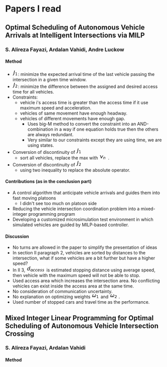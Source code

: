 # Papers I read
## Optimal Scheduling of Autonomous Vehicle Arrivals at Intelligent Intersections via MILP
### S. Alireza Fayazi, Ardalan Vahidi, Andre Luckow
#### Method
- ![img](images/J_1.png): minimize the expected arrival time of the last vehicle
passing the intersection in a given time window.
- ![img](images/J_2.png): minimize the difference between the assigned and desired access time for
all vehicles.
- Constraints:
    - vehicle i's access time is greater than the access time if it use maximum speed
    and acceleration.
    - vehicles of same movement have enough headway.
    - vehicles of different movements have enough gap.
        - Uses big-M method to convert the constraint into an AND-combination
        in a way if one equation holds true then the others are always redundant.
        - Very similar to our constraints except they are using time, we are
        using states.
- Conversion of discontinuity of ![img](images/J_1.png) <!--J_1-->
    - sort all vehicles, replace the max with ![img](images/v_n.png) <!--v_n-->.
- Conversion of discontinuity of ![img](images/J_2.png) <!--J_2-->
    - using two inequality to replace the absolute operator.
#### Contributions (as in the conclusion part)
- A control algorithm that anticipate vehicle arrivals and guides them into fast moving platoons
    - I didn't see too much on platoon side
- Reducing the vehicle intersection coordination problem into a mixed-integer programming
 program
- Developing a customized microsimulation test environment in which simulated
vehicles are guided by MILP-based controller.
#### Discussion
- No turns are allowed in the paper to simplify the presentation of ideas
- In section II paragraph 2, vehicles are sorted by distances to the intersection,
 what if some vehicles are a bit further but have a higher speed?
- In II 3, ![img](images/d_access.jpg) <!--d_{access}--> is estimated stopping distance using average speed, then
vehicle with the maximum speed will not be able to stop.
- Used access area which increases the intersection area. No conflicting vehicles
 can exist inside the access area at the same time.
- No consideration of communication uncertainty.
- No explanation on optimizing weights ![img](images/omega_1.png) <!--w1--> and ![img](images/omega_2.png) <!--w2-->.
- Used number of stopped cars and travel time as the performance.

## Mixed Integer Linear Programming for Optimal Scheduling of Autonomous Vehicle Intersection Crossing
### S. Alireza Fayazi, Ardalan Vahidi
#### Method
